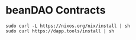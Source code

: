 # beanDAO Contracts 

```
sudo curl -L https://nixos.org/nix/install | sh
sudo curl https://dapp.tools/install | sh
```
